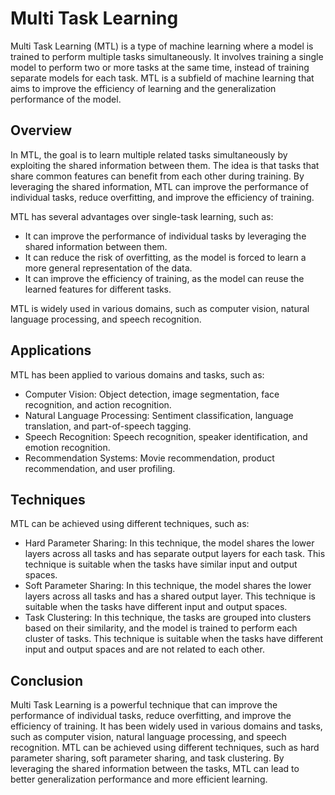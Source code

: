 # Multi Task Learning

Multi Task Learning (MTL) is a type of machine learning where a model is trained to perform multiple tasks simultaneously. It involves training a single model to perform two or more tasks at the same time, instead of training separate models for each task. MTL is a subfield of machine learning that aims to improve the efficiency of learning and the generalization performance of the model.

## Overview

In MTL, the goal is to learn multiple related tasks simultaneously by exploiting the shared information between them. The idea is that tasks that share common features can benefit from each other during training. By leveraging the shared information, MTL can improve the performance of individual tasks, reduce overfitting, and improve the efficiency of training.

MTL has several advantages over single-task learning, such as:

- It can improve the performance of individual tasks by leveraging the shared information between them.
- It can reduce the risk of overfitting, as the model is forced to learn a more general representation of the data.
- It can improve the efficiency of training, as the model can reuse the learned features for different tasks.

MTL is widely used in various domains, such as computer vision, natural language processing, and speech recognition.

## Applications

MTL has been applied to various domains and tasks, such as:

- Computer Vision: Object detection, image segmentation, face recognition, and action recognition.
- Natural Language Processing: Sentiment classification, language translation, and part-of-speech tagging.
- Speech Recognition: Speech recognition, speaker identification, and emotion recognition.
- Recommendation Systems: Movie recommendation, product recommendation, and user profiling.

## Techniques

MTL can be achieved using different techniques, such as:

- Hard Parameter Sharing: In this technique, the model shares the lower layers across all tasks and has separate output layers for each task. This technique is suitable when the tasks have similar input and output spaces.
- Soft Parameter Sharing: In this technique, the model shares the lower layers across all tasks and has a shared output layer. This technique is suitable when the tasks have different input and output spaces.
- Task Clustering: In this technique, the tasks are grouped into clusters based on their similarity, and the model is trained to perform each cluster of tasks. This technique is suitable when the tasks have different input and output spaces and are not related to each other.

## Conclusion

Multi Task Learning is a powerful technique that can improve the performance of individual tasks, reduce overfitting, and improve the efficiency of training. It has been widely used in various domains and tasks, such as computer vision, natural language processing, and speech recognition. MTL can be achieved using different techniques, such as hard parameter sharing, soft parameter sharing, and task clustering. By leveraging the shared information between the tasks, MTL can lead to better generalization performance and more efficient learning.
